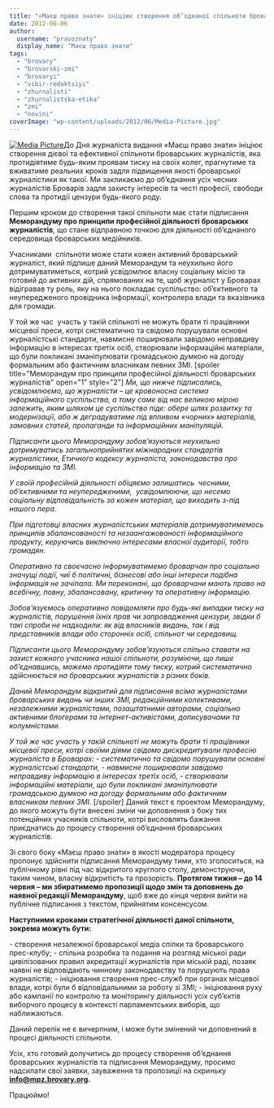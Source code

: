 ```yaml
---
title: "«Маєш право знати» ініціює створення об’єднаної спільноти броварських журналістів"
date: 2012-06-06
author: 
  username: "pravoznaty"
  display_name: "Маєш право знати"
tags: 
  - "brovary"
  - "brovarski-zmi"
  - "brovaryi"
  - "vibir-redaktsiyi"
  - "zhurnalisti"
  - "zhurnalistska-etika"
  - "zmi"
  - "novini"
coverImage: "wp-content/uploads/2012/06/Media-Picture.jpg"
---
```


[![](https://mpz.brovary.org/wp-content/uploads/2012/06/Media-Picture.jpg "Media Picture")](https://mpz.brovary.org/wp-content/uploads/2012/06/Media-Picture.jpg)До Дня журналіста видання «Маєш право знати» ініціює створення дієвої та ефективної спільноти броварських журналістів, яка протидіятиме будь-яким проявам тиску на своїх колег, прагнутиме та вживатиме реальних кроків задля підвищення якості броварської журналістики як такої. Ми закликаємо до об’єднання усіх чесних журналістів Броварів задля захисту інтересів та честі професії, свободи слова та протидії цензури будь-якого роду.

Першим кроком до створення такої спільноти має стати підписання **Меморандуму про принципи професійної діяльності броварських журналістів**, що стане відправною точкою для діяльності об’єднаного середовища броварських медійників.

Учасниками  спільноти може стати кожен активний броварський журналіст, який підпише даний Меморандум та неухильно його дотримуватиметься, котрий усвідомлює власну соціальну місію та готовий до активних дій, спрямованих на те, щоб журналіст у Броварах відігравав ту роль, яку на нього покладає суспільство: об’єктивного та неупередженого провідника інформації, контролера влади та вказівника для громади.

У той же час  участь у такій спільноті не можуть брати ті працівники місцевої преси, котрі систематично та свідомо порушували основні журналістські стандарти, навмисне поширювали завідомо неправдиву інформацію в інтересах третіх осіб, створювали інформаційні матеріали, що були покликані зманіпулювати громадською думкою на догоду формальним або фактичним власникам певних ЗМІ. \[spoiler title="Меморандум про принципи професійної діяльності броварських журналістів" open="1" style="2"\] _Ми, що нижче підписались,  усвідомлюємо, що журналісти – це кровоносна система інформаційного суспільства, а тому саме від нас великою мірою залежить, яким шляхом це суспільство піде: обере шлях розвитку та модернізації, або ж деградуватиме під впливом «чорних» матеріалів, замовних статей, пропаганди та інформаційних маніпуляцій._

_Підписанти цього Меморандуму зобов’язуються неухильно дотримуватись загальноприйнятих міжнародних стандартів журналістики, Етичного кодексу журналіста, законодавства про інформацію та ЗМІ._

_У своїй професійній діяльності обіцяємо залишатись  чесними, об’єктивними та неупередженими,  усвідомлюючи, що несемо соціальну відповідальність за кожен матеріал, що виходить з-під нашого пера._

_При підготовці власних журналістських матеріалів дотримуватимемось принципів збалансованості та незаангажованості інформаційного продукту, керуючись виключно інтересами власної аудиторії, тобто громадян._

_Оперативно та своєчасно інформуватимемо броварчан про соціально значущі події, чиї б політичні, бізнесові або інші інтереси подібна інформація не зачіпала. Ми переконані, що броварчани мають право на всебічну, повну, збалансовану, критичну та оперативну інформацію._

_Зобов’язуємось оперативно повідомляти про будь-які випадки тиску на журналістів, порушення їхніх прав чи запровадження цензури, звідки б такі спроби не надходили: як від власників видань, так і від представників влади або сторонніх осіб, спільнот чи середовищ._

_Підписанти цього Меморандуму зобов’язуються спільно ставати на захист кожного учасника нашої спільноти, розуміючи, що лише об’єднавшись, можемо протидіяти тому тиску, котрий систематично здійснюється на броварських журналістів з різних боків._

_Даний Меморандум відкритий для підписання всіма журналістами броварських видань чи інших ЗМІ, редакційними колективами, незалежними журналістами, позаштатними авторами, соціально активними блогерами та інтернет-активістами, дописувачами та колумністами._

_У той же час участь у такій спільноті не можуть брати ті працівники місцевої преси, котрі своїми діями свідомо дискредитували професію журналіста в Броварах:_ \- _систематично та свідомо порушували основні журналістські стандарти,_ \- _навмисне поширювали завідомо неправдиву інформацію в інтересах третіх осіб,_ \- _створювали інформаційні матеріали, що були покликані зманіпулювати громадською думкою на догоду формальним або фактичним власникам певних ЗМІ._ \[/spoiler\] Даний текст є проектом Меморандуму, до якого можуть бути внесені зміни чи доповнення з боку тих потенційних учасників спільноти, котрі висловлять бажання приєднатись до процесу створення об’єднання броварських журналістів.

Зі свого боку «Маєш право знати» в якості модератора процесу пропонує здійснити підписання Меморандуму тими, хто зголоситься, на публічному рівні під час відкритого круглого столу, демонструючи, таким чином, власну відкритість та прозорість. **Протягом тижня – до 14 червня – ми збиратимемо пропозиції щодо змін та доповнень до наявної редакції Меморандуму**, щоб вже до кінця червня вийти на публічне підписання з текстом, прийнятим консенсусом.

**Наступними кроками стратегічної діяльності даної спільноти, зокрема можуть бути:**

\- створення незалежної броварської медіа спілки та броварського прес-клубу; - спільна розробка та подання на розгляд міської ради цивілізованих правил акредитації журналістів при міській раді, позаяк наявні не відповідають чинному законодавству та порушують права журналістів; - ініціювання створення прес-служб при органах місцевої влади, котрі були б відповідальними за роботу зі ЗМІ; - ініціювання руху або кампанії по контролю та моніторингу діяльності усіх суб’єктів виборчого процесу в контексті парламентських виборів, що наближаються.

Даний перелік не є вичерпним, і може бути змінений чи доповнений в процесі діяльності спільноти.

Усіх, хто готовий долучитись до процесу створення об’єднання броварських журналістів та підписання Меморандуму, просимо надсилати свої заявки, зауваження та пропозиції на скриньку **info@mpz.brovary.org.**

Працюймо!
